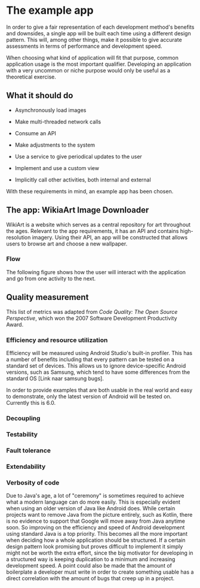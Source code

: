 
# The example app

In order to give a fair representation of each development method's benefits and downsides,
a single app will be built each time using a different design pattern. This will, among other things,
make it possible to give accurate assessments in terms of performance and development speed.

When choosing what kind of application will fit that purpose, common application usage is the
most important qualifier. Developing an application with a very uncommon or niche purpose would
only be useful as a theoretical exercise.

## What it should do

* Asynchronously load images

* Make multi-threaded network calls

* Consume an API

* Make adjustments to the system

* Use a service to give periodical updates to the user

* Implement and use a custom view

* Implicitly call other activities, both internal and external

With these requirements in mind, an example app has been chosen.

## The app: WikiaArt Image Downloader

WikiArt is a website which serves as a central repository for art throughout the ages.
Relevant to the app requirements, it has an API and contains high-resolution imagery.
Using their API, an app will be constructed that allows users to browse art and choose a new wallpaper.

### Flow

The following figure shows how the user will interact with the application and go from one activity to the next.

## Quality measurement

This list of metrics was adapted from *Code Quality: The Open Source Perspective*, which won the 2007 Software Development Productivity Award.

### Efficiency and resource utilization

Efficiency will be measured using Android Studio's built-in profiler. This has a number of benefits including that every pattern can be tested on a standard set of devices. This allows us to ignore device-specific Android versions, such as Samsung, which tend to have some differences from the standard OS [Link naar samsung bugs].

In order to provide examples that are both usable in the real world and easy to demonstrate, only the latest version of Android will be tested on. Currently this is 6.0.

### Decoupling

### Testability

### Fault tolerance

### Extendability

### Verbosity of code

Due to Java's age, a lot of "ceremony" is sometimes required to achieve what a modern language can do more easily. This is especially evident when using an older version of Java like Android does. While certain projects want to remove Java from the picture entirely, such as Kotlin, there is no evidence to support that Google will move away from Java anytime soon. So improving on the efficiency and speed of Android development using standard Java is a top priority. This becomes all the more important when deciding how a whole application should be structured.
If a certain design pattern look promising but proves difficult to implement it simply might not be worth the extra effort, since the big motivator for developing in a structured way is keeping duplication to a minimum and increasing development speed. A point could also be made that the amount of boilerplate a developer must write in order to create something usable has a direct correlation with the amount of bugs that creep up in a project.
